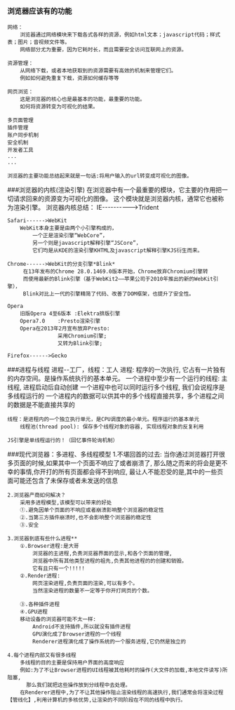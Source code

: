 ### 浏览器应该有的功能
	网络：
		浏览器通过网络模块来下载各式各样的资源，例如html文本；javascript代码；样式表；图片；音视频文件等。
		网络部分尤为重要，因为它耗时长，而且需要安全访问互联网上的资源。

	资源管理：
		从网络下载，或者本地获取到的资源需要有高效的机制来管理它们。
		例如如何避免重复下载，资源如何缓存等等
	
	网页浏览：
		这是浏览器的核心也是最基本的功能，最重要的功能。
		如何将资源转变为可视化的结果。
		
	多页面管理
	插件管理
	账户同步机制
	安全机制
	开发者工具
	...
	...
	
	浏览器的主要功能总结起来就是一句话:将用户输入的url转变成可视化的图像。
					
###浏览器的内核(渲染引擎)	
	在浏览器中有一个最重要的模块，它主要的作用把一切请求回来的资源变为可视化的图像。
	这个模块就是浏览器内核，通常它也被称为渲染引擎。
	浏览器内核总结：
	IE---------->Trident
	
	Safari------>WebKit
		WebKit本身主要是由两个小引擎构成的，
			一个正是渲染引擎“WebCore”，
			另一个则是javascript解释引擎“JSCore”，
			它们均是从KDE的渲染引擎KHTML及javascript解释引擎KJS衍生而来。
			
	Chrome------>WebKit的分支引擎*Blink*
		 在13年发布的Chrome 28.0.1469.0版本开始，Chrome放弃Chromium引擎转
		 而使用最新的Blink引擎（基于WebKit2——苹果公司于2010年推出的新的WebKit引擎），
		 Blink对比上一代的引擎精简了代码、改善了DOM框架，也提升了安全性。
		 
	Opera
		旧版Opera 4至6版本 :Elektra排版引擎
		Opera7.0	:Presto渲染引擎
		Opera在2013年2月宣布放弃Presto:
					采用Chromium引擎;
					又转为Blink引擎;
					
	Firefox------>Gecko

###进程与线程  进程--工厂，线程：工人
	进程: 程序的一次执行, 它占有一片独有的内存空间。是操作系统执行的基本单元。
		一个进程中至少有一个运行的线程: 主线程,  进程启动后自动创建
		一个进程中也可以同时运行多个线程, 我们会说程序是多线程运行的
		一个进程内的数据可以供其中的多个线程直接共享，多个进程之间的数据是不能直接共享的

	线程：是进程内的一个独立执行单元，是CPU调度的最小单元。程序运行的基本单元
		线程池(thread pool): 保存多个线程对象的容器, 实现线程对象的反复利用

	JS引擎是单线程运行的！（回忆事件轮询机制）
	
###现代浏览器：多进程、多线程模型
	1.不堪回首的过去:
		当你通过浏览器打开很多页面的时候,如果其中一个页面不响应了或者崩溃了,
		那么随之而来的将会是更不幸的事情,你开打的所有页面都会得不到响应,
		最让人不能忍受的是,其中的一些页面可能还包含了未保存或者未发送的信息
		
	2.浏览器产商如何解决？
		采用多进程模型,该模型可以带来的好处
		①.避免因单个页面的不响应或者崩溃影响整个浏览器的稳定性
		②.当第三方插件崩溃时,也不会影响整个浏览器的稳定性
		③.安全
		
	3.浏览器到底有些什么进程**
		①.Browser进程:是大哥
			浏览器的主进程,负责浏览器界面的显示,和各个页面的管理,
			浏览器中所有其他类型进程的祖先,负责其他进程的的创建和销毁。
			它有且只有一个!!!!!
		②.Render进程:
			网页渲染进程,负责页面的渲染,可以有多个。
			当然渲染进程的数量不一定等于你开打网页的个数。
      
		③.各种插件进程
		④.GPU进程	
		移动设备的浏览器可能不太一样:
			Android不支持插件,所以就没有插件进程
			GPU演化成了Browser进程的一个线程
			Renderer进程演化成了操作系统的一个服务进程,它仍然是独立的
	
	4.每个进程内部又有很多线程
		多线程的目的主要是保持用户界面的高度响应
		例如:为了不让Browser进程的UI线程被其他耗时的操作(大文件的加载,本地文件读写)所阻塞,
	      那么我们就把这些操作放到分线程中去处理。
		在Renderer进程中,为了不让其他操作阻止渲染线程的高速执行,我们通常会将渲染过程【管线化】,利用计算机的多核优势,让渲染的不同阶段在不同的线程中执行。